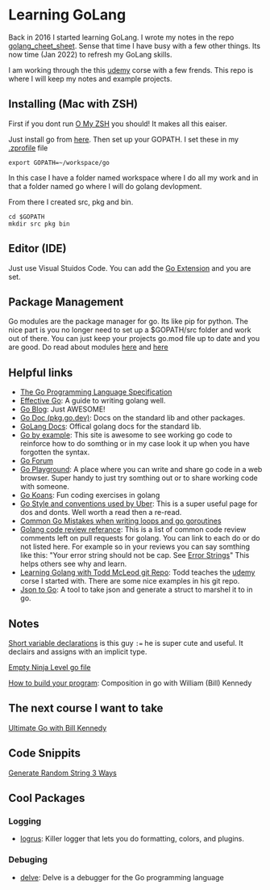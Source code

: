 # Learning GoLang

Back in 2016 I started learning GoLang.  I wrote my notes in the repo [golang_cheet_sheet](https://github.com/cbitter78/golang_cheat_sheet).  Sense that time I have busy with a few other things.  Its now time (Jan 2022) to refresh my GoLang skills.

I am working through the this [udemy](https://www.udemy.com/course/learn-how-to-code/) corse with a few frends.   This repo is where I will keep my notes and example projects.

## Installing (Mac with ZSH)

First if you dont run [O My ZSH](https://github.com/ohmyzsh/ohmyzsh) you should!  It makes all this eaiser.

Just install go from [here](https://go.dev/doc/install).  Then set up your GOPATH.  I set these in my [.zprofile](https://zsh.sourceforge.io/Intro/intro_3.html) file

```shell
export GOPATH=~/workspace/go
```

In this case I have a folder named workspace where I do all my work and in that a folder named go where I will do golang devlopment.

From there I created src, pkg and bin.

```shell
cd $GOPATH
mkdir src pkg bin
```

## Editor (IDE)

Just use Visual Stuidos Code.  You can add the [Go Extension](https://marketplace.visualstudio.com/items?itemName=golang.go) and you are set.

## Package Management

Go modules are the package manager for go.  Its like pip for python.  The nice part is you no longer need to set up a $GOPATH/src folder and work out of there.  You can just keep your projects go.mod file up to date and you are good.  Do read about modules [here](https://go.dev/blog/using-go-modules) and [here](https://go.dev/ref/mod)


## Helpful links

- [The Go Programming Language Specification](https://go.dev/ref/spec)
- [Effective Go](https://go.dev/doc/effective_go): A guide to writing golang well.
- [Go Blog](https://go.dev/blog/): Just AWESOME!
- [Go Doc (pkg.go.dev)](https://pkg.go.dev/): Docs on the standard lib and other packages.
- [GoLang Docs](https://pkg.go.dev/): Offical golang docs for the standard lib.
- [Go by example](https://gobyexample.com/): This site is awesome to see working go code to reinforce how to do somthing or in my case look it up when you have forgotten the syntax.
- [Go Forum](https://forum.golangbridge.org/)
- [Go Playground](https://go.dev/play): A place where you can write and share go code in a web browser.   Super handy to just try somthing out or to share working code with someone.
- [Go Koans](https://github.com/cdarwin/go-koans): Fun coding exercises in golang
- [Go Style and conventions used by Uber](https://github.com/uber-go/guide/blob/master/style.md#introduction): This is a super useful page for dos and donts.  Well worth a read then a re-read.
- [Common Go Mistakes when writing loops and go goroutines](https://github.com/golang/go/wiki/CommonMistakes)
- [Golang code review referance](https://github.com/golang/go/wiki/CodeReviewComments): This is a list of common code review comments left on pull requests for golang.  You can link to each do or do not listed here.  For example so in your reviews you can say somthing like this: "Your error string should not be cap.  See [Error Strings](https://github.com/golang/go/wiki/CodeReviewComments#error-strings)"  This helps others see why and learn.
- [Learning Golang with Todd McLeod git Repo](https://github.com/GoesToEleven/GolangTraining):  Todd teaches the [udemy](https://www.udemy.com/course/learn-how-to-code/) corse I started with.  There are some nice examples in his git repo.
- [Json to Go](https://mholt.github.io/json-to-go/): A tool to take json and generate a struct to marshel it to in go.

## Notes

[Short variable declarations](https://go.dev/tour/basics/10) is this guy `:=` he is super cute and useful.  It declairs and assigns with an implicit type.

[Empty Ninja Level go file](https://github.com/cbitter78/golang_learning/blob/830f70d688e0383cb54b9bc4e6216f6bf6937d33/examples/structs/ninja_level5.go)

[How to build your program](https://www.ardanlabs.com/blog/2015/09/composition-with-go.html):  Composition in go with William (Bill) Kennedy

## The next course I want to take

[Ultimate Go with Bill Kennedy](https://www.ardanlabs.com/ultimate-go/)

## Code Snippits

[Generate Random String 3 Ways](https://go.dev/play/p/mJ1evVtBRnT)

## Cool Packages

### Logging

- [logrus](https://github.com/sirupsen/logrus): Killer logger that lets you do formatting, colors, and plugins.
  

### Debuging

- [delve](https://github.com/go-delve/delve): Delve is a debugger for the Go programming language
